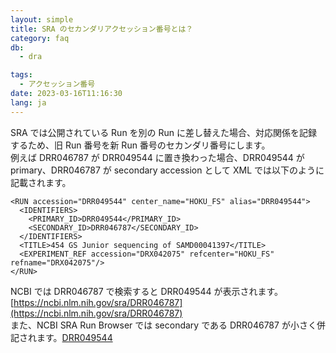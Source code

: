 ```yaml
---
layout: simple
title: SRA のセカンダリアクセッション番号とは？
category: faq
db:
  - dra

tags: 
  - アクセッション番号
date: 2023-03-16T11:16:30
lang: ja
---
```


SRA では公開されている Run を別の Run に差し替えた場合、対応関係を記録するため、旧 Run 番号を新 Run 番号のセカンダリ番号にします。  
例えば DRR046787 が DRR049544 に置き換わった場合、DRR049544 が primary、DRR046787 が secondary accession として XML では以下のように記載されます。

```
<RUN accession="DRR049544" center_name="HOKU_FS" alias="DRR049544">
  <IDENTIFIERS>
    <PRIMARY_ID>DRR049544</PRIMARY_ID>
    <SECONDARY_ID>DRR046787</SECONDARY_ID>
  </IDENTIFIERS>
  <TITLE>454 GS Junior sequencing of SAMD00041397</TITLE>
  <EXPERIMENT_REF accession="DRX042075" refcenter="HOKU_FS" refname="DRX042075"/>
</RUN>
```

NCBI では DRR046787 で検索すると DRR049544 が表示されます。[https://ncbi.nlm.nih.gov/sra/DRR046787](https://ncbi.nlm.nih.gov/sra/DRR046787)   
また、NCBI SRA Run Browser では secondary である DRR046787 が小さく併記されます。[DRR049544](https://trace.ncbi.nlm.nih.gov/Traces/?view=run_browser&acc=DRR049544&display=metadata)

